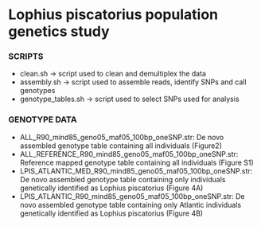 <h1>Lophius piscatorius population genetics study</h1>

<span>
<h3>SCRIPTS</h3>
<ul>
  <li>clean.sh -> script used to clean and demultiplex the data</li>

  <li>assembly.sh -> script used to assemble reads, identify SNPs and call genotypes</li>

  <li>genotype_tables.sh -> script used to select SNPs used for analysis</li>
</ul>
</span>

<span>
<h3>GENOTYPE DATA</h3>
<ul>
<li>ALL_R90_mind85_geno05_maf05_100bp_oneSNP.str: De novo assembled genotype table containing all individuals (Figure2)</li>

<li>ALL_REFERENCE_R90_mind85_geno05_maf05_100bp_oneSNP.str: Reference mapped genotype table containing all individuals (Figure S1)</li>

<li>LPIS_ATLANTIC_MED_R90_mind85_geno05_maf05_100bp_oneSNP.str: De novo assembled genotype table containing only individuals genetically identified as Lophius piscatorius (Figure 4A)</li>

<li>LPIS_ATLANTIC_R90_mind85_geno05_maf05_100bp_oneSNP.str: De novo assembled genotype table containing only Atlantic individuals genetically identified as Lophius piscatorius (Figure 4B)</li>
</ul>
</span>
